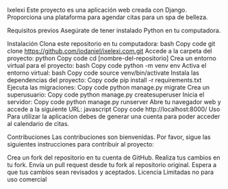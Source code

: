 Ixelexi
Este proyecto es una aplicación web creada con Django. Proporciona una plataforma para agendar citas para un spa de belleza.

Requisitos previos
Asegúrate de tener instalado Python en tu computadora. 

Instalación
Clona este repositorio en tu computadora:
bash
Copy code
git clone https://github.com/iodaniel/ixelexi.com.git
Accede a la carpeta del proyecto:
python
Copy code
cd [nombre-del-repositorio]
Crea un entorno virtual para el proyecto:
bash
Copy code
python -m venv env
Activa el entorno virtual:
bash
Copy code
source venv/bin/activate
Instala las dependencias del proyecto:
Copy code
pip install -r requirements.txt
Ejecuta las migraciones:
Copy code
python manage.py migrate
Crea un superusuario:
Copy code
python manage.py createsuperuser
Inicia el servidor:
Copy code
python manage.py runserver
Abre tu navegador web y accede a la siguiente URL:
javascript
Copy code
http://localhost:8000/
Uso
Para utilizar la aplicacion debes de generar una cuenta para poder acceder al calendario de citas. 

Contribuciones
Las contribuciones son bienvenidas. Por favor, sigue las siguientes instrucciones para contribuir al proyecto:

Crea un fork del repositorio en tu cuenta de GitHub.
Realiza tus cambios en tu fork.
Envía un pull request desde tu fork al repositorio original.
Espera a que tus cambios sean revisados y aceptados.
Licencia
Limitadas no para uso comercial